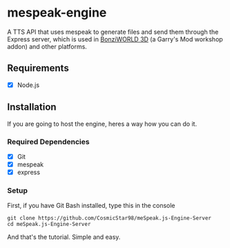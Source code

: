 # mespeak-engine
A TTS API that uses mespeak to generate files and send them through the Express server, which is used in <a href="https://steamcommunity.com/sharedfiles/filedetails/?id=2693835351">BonziWORLD 3D</a> (a Garry's Mod workshop addon) and other platforms.

## Requirements
- [x] Node.js

## Installation

If you are going to host the engine, heres a way how you can do it.

### Required Dependencies

- [x] Git
- [x] mespeak
- [x] express

### Setup

First, if you have Git Bash installed, type this in the console

```
git clone https://github.com/CosmicStar98/meSpeak.js-Engine-Server
cd meSpeak.js-Engine-Server
```

And that's the tutorial. Simple and easy.
